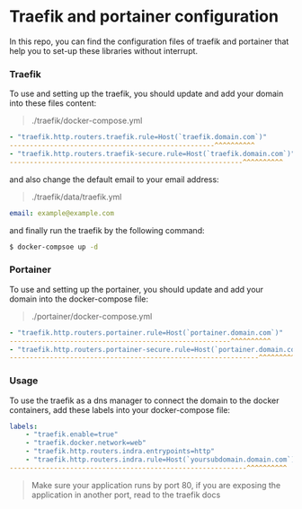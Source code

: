# Traefik and portainer configuration

In this repo, you can find the configuration files of traefik and portainer that help you to set-up these libraries without interrupt.

### Traefik

To use and setting up the traefik, you should update and add your domain into these files content:

> ./traefik/docker-compose.yml

```yml
- "traefik.http.routers.traefik.rule=Host(`traefik.domain.com`)"
---------------------------------------------------^^^^^^^^^^
- "traefik.http.routers.traefik-secure.rule=Host(`traefik.domain.com`)"
----------------------------------------------------------^^^^^^^^^^
```

and also change the default email to your email address:

> ./traefik/data/traefik.yml

```yml
email: example@example.com
```

and finally run the traefik by the following command:

```bash
$ docker-compsoe up -d
```

### Portainer

To use and setting up the portainer, you should update and add your domain into the docker-compose file:

> ./portainer/docker-compose.yml

```yml
- "traefik.http.routers.portainer.rule=Host(`portainer.domain.com`)"
-------------------------------------------------------^^^^^^^^^^
- "traefik.http.routers.portainer-secure.rule=Host(`portainer.domain.com`)"
--------------------------------------------------------------^^^^^^^^^^
```

### Usage

To use the traefik as a dns manager to connect the domain to the docker containers, add these labels into your docker-compose file:

```yml
labels:
	- "traefik.enable=true"
	- "traefik.docker.network=web"
	- "traefik.http.routers.indra.entrypoints=http"
	- "traefik.http.routers.indra.rule=Host(`yoursubdomain.domain.com`)"
-----------------------------------------------------------^^^^^^^^^^
```

> Make sure your application runs by port 80, if you are exposing the application in another port, read to the traefik docs
